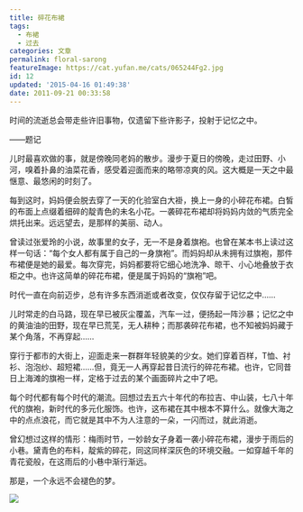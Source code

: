 ```yaml
---
title: 碎花布裙
tags:
  - 布裙
  - 过去
categories: 文章
permalink: floral-sarong
featureImage: https://cat.yufan.me/cats/065244Fg2.jpg
id: 12
updated: '2015-04-16 01:49:38'
date: 2011-09-21 00:33:58
---
```


时间的流逝总会带走些许旧事物，仅遗留下些许影子，投射于记忆之中。

——题记

儿时最喜欢做的事，就是傍晚同老妈的散步。漫步于夏日的傍晚，走过田野、小河，嗅着扑鼻的油菜花香，感受着迎面而来的略带凉爽的风。这大概是一天之中最惬意、最悠闲的时刻了。

<!--more-->

每到这时，妈妈便会脱去穿了一天的化验室白大褂，换上一身的小碎花布裙。白皙的布面上点缀着细碎的靛青色的未名小花。一袭碎花布裙却将妈妈内敛的气质完全烘托出来。远远望去，是那样的美丽、动人。

曾读过张爱玲的小说，故事里的女子，无一不是身着旗袍。也曾在某本书上读过这样一句话：“每个女人都有属于自己的一身旗袍”。而妈妈却从未拥有过旗袍，那件布裙便是她的最爱。每次穿完，妈妈都要将它细心地洗净、晾干、小心地叠放于衣柜之中。也许这简单的碎花布裙，便是属于妈妈的“旗袍”吧。

时代一直在向前迈步，总有许多东西消逝或者改变，仅仅存留于记忆之中……

儿时常走的白马路，现在早已被灰尘覆盖，汽车一过，便扬起一阵沙暴；记忆之中的黄油油的田野，现在早已荒芜，无人耕种；而那袭碎花布裙，也不知被妈妈藏于某个角落，不再穿起……

穿行于都市的大街上，迎面走来一群群年轻貌美的少女。她们穿着百样，T恤、衬衫、泡泡纱、超短裙……但，竟无一人再穿起昔日流行的碎花布裙。也许，它同昔日上海滩的旗袍一样，定格于过去的某个画面碎片之中了吧。

每个时代都有每个时代的潮流。回想过去五六十年代的布拉吉、中山装，七八十年代的旗袍，新时代的多元化服饰。也许，这布裙在其中根本不算什么。就像大海之中的点点浪花，而它就是其中不为人注意的一朵，一闪而过，就此消逝。

曾幻想过这样的情形：梅雨时节，一妙龄女子身着一袭小碎花布裙，漫步于雨后的小巷。黛青色的布料，靛紫的碎花，同这同样深灰色的环境交融。一如穿越千年的青花瓷般，在这雨后的小巷中渐行渐远。

那是，一个永远不会褪色的梦。

![](https://cat.yufan.me/cats/065244efc.jpg)

